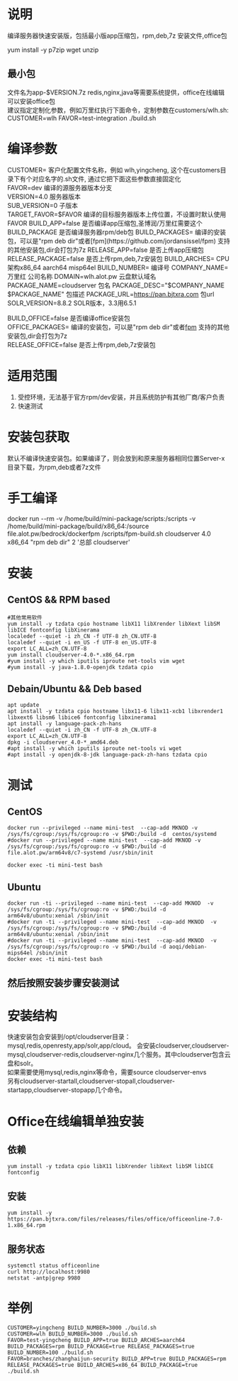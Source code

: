 # 说明  

编译服务器快速安装版，包括最小版app压缩包，rpm,deb,7z 安装文件,office包  

yum install -y p7zip wget unzip

## 最小包

文件名为app-$VERSION.7z
redis,nginx,java等需要系统提供，office在线编辑可以安装office包  
建议指定定制化参数，例如万里红执行下面命令，定制参数在customers/wlh.sh:  
CUSTOMER=wlh FAVOR=test-integration ./build.sh  

# 编译参数

CUSTOMER=              客户化配置文件名称，例如 wlh,yingcheng, 这个在customers目录下有个对应名字的.sh文件, 通过它把下面这些参数直接固定化  
FAVOR=dev              编译的源服务器版本分支  
VERSION=4.0            服务器版本  
SUB_VERSION=0          子版本  
TARGET_FAVOR=$FAVOR    编译的目标服务器版本上传位置，不设置时默认使用FAVOR  
BUILD_APP=false        是否编译app压缩包,圣博润/万里红需要这个  
BUILD_PACKAGE          是否编译服务器rpm/deb包  
BUILD_PACKAGES=        编译的安装包，可以是"rpm deb dir"或者[fpm](https://github.com/jordansissel/fpm) 支持的其他安装包,dir会打包为7z  
RELEASE_APP=false      是否上传app压缩包  
RELEASE_PACKAGE=false  是否上传rpm,deb,7z安装包  
BUILD_ARCHES=          CPU架构x86_64 aarch64 misp64el  
BUILD_NUMBER=          编译号  
COMPANY_NAME=万里红         公司名称
DOMAIN=wlh.alot.pw     云盘默认域名  
PACKAGE_NAME=cloudserver  包名  
PACKAGE_DESC="$COMPANY_NAME $PACKAGE_NAME"  包描述
PACKAGE_URL=<https://pan.bjtxra.com>     包url  
SOLR_VERSION=8.8.2     SOLR版本，3.3用6.5.1  

BUILD_OFFICE=false     是否编译office安装包  
OFFICE_PACKAGES=       编译的安装包，可以是"rpm deb dir"或者[fpm](https://github.com/jordansissel/fpm) 支持的其他安装包,dir会打包为7z  
RELEASE_OFFICE=false   是否上传rpm,deb,7z安装包  

# 适用范围

1. 受控环境，无法基于官方rpm/dev安装，并且系统防护有其他厂商/客户负责
1. 快速测试

# 安装包获取

默认不编译快速安装包。如果编译了，则会放到和原来服务器相同位置Server-x目录下载，为rpm,deb或者7z文件  

# 手工编译  

docker run --rm -v /home/build/mini-package/scripts:/scripts -v /home/build/mini-package/build/x86_64:/source file.alot.pw/bedrock/dockerfpm /scripts/fpm-build.sh cloudserver 4.0 x86_64 "rpm deb dir" 2 '总部 cloudserver'  

# 安装  

## CentOS && RPM based

```
#其他常用软件
yum install -y tzdata cpio hostname libX11 libXrender libXext libSM libICE fontconfig libXinerama
localedef --quiet -i zh_CN -f UTF-8 zh_CN.UTF-8 
localedef --quiet -i en_US -f UTF-8 en_US.UTF-8 
export LC_ALL=zh_CN.UTF-8
yum install cloudserver-4.0-*.x86_64.rpm
#yum install -y which iputils iproute net-tools vim wget
#yum install -y java-1.8.0-openjdk tzdata cpio
```

## Debain/Ubuntu && Deb based

```
apt update
apt install -y tzdata cpio hostname libx11-6 libx11-xcb1 libxrender1 libxext6 libsm6 libice6 fontconfig libxinerama1
apt install -y language-pack-zh-hans
localedef --quiet -i zh_CN -f UTF-8 zh_CN.UTF-8 
export LC_ALL=zh_CN.UTF-8
dpkg -i cloudserver_4.0-*_amd64.deb
#apt install -y which iputils iproute net-tools vi wget
#apt install -y openjdk-8-jdk language-pack-zh-hans tzdata cpio
```

# 测试  

## CentOS  

```
docker run --privileged --name mini-test  --cap-add MKNOD -v /sys/fs/cgroup:/sys/fs/cgroup:ro -v $PWD:/build -d  centos/systemd  
#docker run --privileged --name mini-test  --cap-add MKNOD -v /sys/fs/cgroup:/sys/fs/cgroup:ro -v $PWD:/build -d  file.alot.pw/arm64v8/c7-systemd /usr/sbin/init

docker exec -ti mini-test bash
```

## Ubuntu  

```
docker run -ti --privileged --name mini-test  --cap-add MKNOD  -v /sys/fs/cgroup:/sys/fs/cgroup:ro -v $PWD:/build -d arm64v8/ubuntu:xenial /sbin/init
#docker run -ti --privileged --name mini-test  --cap-add MKNOD  -v /sys/fs/cgroup:/sys/fs/cgroup:ro -v $PWD:/build -d arm64v8/ubuntu:xenial /sbin/init
#docker run -ti --privileged --name mini-test  --cap-add MKNOD  -v /sys/fs/cgroup:/sys/fs/cgroup:ro -v $PWD:/build -d aoqi/debian-mips64el /sbin/init
docker exec -ti mini-test bash
```

## 然后按照安装步骤安装测试  

# 安装结构  

快速安装包会安装到/opt/cloudserver目录：mysql,redis,openresty,app/solr,app/cloud。
会安装cloudserver,cloudserver-mysql,cloudserver-redis,cloudserver-nginx几个服务。其中cloudserver包含云盘和solr。  
如果需要使用mysql,redis,nginx等命令，需要source cloudserver-envs  
另有cloudserver-startall,cloudserver-stopall,cloudserver-startapp,cloudserver-stopapp几个命令。  

# Office在线编辑单独安装  

## 依赖

```
yum install -y tzdata cpio libX11 libXrender libXext libSM libICE fontconfig
```

## 安装

```
yum install -y https://pan.bjtxra.com/files/releases/files/office/officeonline-7.0-1.x86_64.rpm
```

## 服务状态

```
systemctl status officeonline
curl http://localhost:9980
netstat -antp|grep 9980
```

# 举例  

```
CUSTOMER=yingcheng BUILD_NUMBER=3000 ./build.sh
CUSTOMER=wlh BUILD_NUMBER=3000 ./build.sh
FAVOR=test-yingcheng BUILD_APP=true BUILD_ARCHES=aarch64 BUILD_PACKAGES=rpm BUILD_PACKAGE=true RELEASE_PACKAGES=true BUILD_NUMBER=100 ./build.sh
FAVOR=branches/zhanghaijun-security BUILD_APP=true BUILD_PACKAGES=rpm RELEASE_PACKAGES=true BUILD_ARCHES=x86_64 BUILD_PACKAGE=true ./build.sh
```
